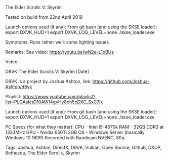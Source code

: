 The Elder Scrolls V: Skyrim

Tested on build from 22nd April 2019

Launch options used (if any):
From git bash (and using the SKSE loader):
export DXVK_HUD=1
export DXVK_LOG_LEVEL=none
./skse_loader.exe


Symptoms:
Runs rather well; some lighting issues

Remarks:
See video:
https://youtu.be/wN2e-L1oBUs


Video:

D9VK The Elder Scrolls V: Skyrim [Date]

D9VK is a project by Joshua Ashton, link:
https://github.com/Joshua-Ashton/d9vk

Playlist:
https://www.youtube.com/playlist?list=PLGAsIctO10AW14gvHy8oh5oDXC_SxC7lx

Launch options used (if any):
From git bash (and using the SKSE loader):
export DXVK_HUD=1
export DXVK_LOG_LEVEL=none
./skse_loader.exe

PC Specs (for what they matter):
CPU - Intel i5-4670k
RAM - 32GB DDR3 at 1333MHz
GPU - Nvidia 650Ti 2GB
OS - Windows Server (basically Windows 10 1809)
Recorded with Bandicam NVENC, 80q

Tags:
Joshua, Ashton, DirectX, D9VK, Vulkan, Open Source, Github, DXUP, Bethesda, The Elder Scrolls, Skyrim
